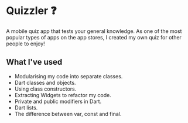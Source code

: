 # Quizzler ❓

A mobile quiz app that tests your general knowledge. As one of the most popular types of apps on the app stores, I created my own quiz for other people to enjoy!

## What I've used

- Modularising my code into separate classes.
- Dart classes and objects.
- Using class constructors.
- Extracting Widgets to refactor my code.
- Private and public modifiers in Dart.
- Dart lists.
- The difference between var, const and final.